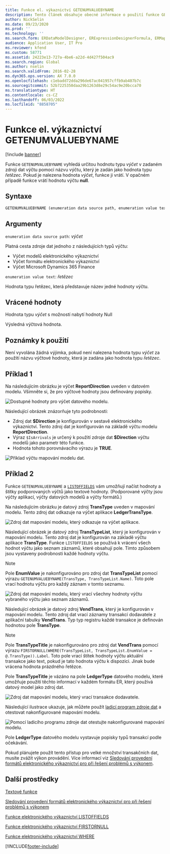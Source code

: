 ```yaml
---
title: Funkce el. výkaznictví GETENUMVALUEBYNAME
description: Tento článek obsahuje obecné informace o použití funkce GETENUMVALUEBYNAME elektronického výkaznictví.
author: NickSelin
ms.date: 09/23/2020
ms.prod: ''
ms.technology: ''
ms.search.form: ERDataModelDesigner, ERExpressionDesignerFormula, ERMappedFormatDesigner, ERModelMappingDesigner
audience: Application User, IT Pro
ms.reviewer: kfend
ms.custom: 58771
ms.assetid: 24223e13-727a-4be6-a22d-4d427f504ac9
ms.search.region: Global
ms.author: nselin
ms.search.validFrom: 2016-02-28
ms.dyn365.ops.version: AX 7.0.0
ms.openlocfilehash: c1ebadd72dda296de67ac041957cffb9ab407b7c
ms.sourcegitcommit: 52b7225350daa29b1263d8e29c54ac9e20bcca70
ms.translationtype: HT
ms.contentlocale: cs-CZ
ms.lasthandoff: 06/03/2022
ms.locfileid: "8858705"
---
```

# <a name="getenumvaluebyname-er-function"></a>Funkce el. výkaznictví GETENUMVALUEBYNAME

[!include [banner](../includes/banner.md)]

Funkce `GETENUMVALUEBYNAME` vyhledá určitou hodnotu typu *výčet* v zadaném zdroji dat výčtu pomocí názvu výčtu, který je zadán jako hodnota typu *řetězec*. Pokud je nalezena hodnota *výčet*, funkce ji vrátí. V opačném případě funkce vrátí hodnotu výčtu **null**.

## <a name="syntax"></a>Syntaxe

```vb
GETENUMVALUEBYNAME (enumeration data source path, enumeration value text)
```

## <a name="arguments"></a>Argumenty

`enumeration data source path`: *výčet*

Platná cesta zdroje dat jednoho z následujících typů výčtu:

- Výčet modelů elektronického výkaznictví
- Výčet formátu elektronického výkaznictví
- Výčet Microsoft Dynamics 365 Finance

`enumeration value text`: *řetězec*

Hodnota typu řetězec, která představuje název jedné hodnoty výčtu.

## <a name="return-values"></a>Vrácené hodnoty

Hodnota typu *výčet* s možností nabytí hodnoty Null

Výsledná výčtová hodnota.

## <a name="usage-notes"></a>Poznámky k použití

Není vyvolána žádná výjimka, pokud není nalezena hodnota typu *výčet* za použití názvu výčtové hodnoty, která je zadána jako hodnota typu *řetězec*.

## <a name="example-1"></a>Příklad 1

Na následujícím obrázku je výčet **ReportDirection** uveden v datovém modelu. Všimněte si, že pro výčtové hodnoty jsou definovány popisky.

![Dostupné hodnoty pro výčet datového modelu.](./media/ER-data-model-enumeration-values.PNG)

Následující obrázek znázorňuje tyto podrobnosti:

- Zdroj dat **$Direction** je konfigurován v sestavě elektronického výkaznictví. Tento zdroj dat je konfigurován na základě výčtu modelu **ReportDirection**.
- Výraz `$IsArrivals` je určený k použití zdroje dat **$Direction** výčtu modelů jako parametr této funkce.
- Hodnota tohoto porovnávacího výrazu je **TRUE**.

![Příklad výčtu mapování modelu dat.](./media/ER-data-model-enumeration-usage.PNG)

## <a name="example-2"></a>Příklad 2

Funkce `GETENUMVALUEBYNAME` a [`LISTOFFIELDS`](er-functions-list-listoffields.md) vám umožňují načíst hodnoty a štítky podporovaných výčtů jako textové hodnoty. (Podporované výčty jsou výčty aplikací, výčty datových modelů a výčty formátů.)

Na následujícím obrázku je datový zdroj **TransType** uveden v mapování modelu. Tento zdroj dat odkazuje na výčet aplikace **LedgerTransType**.

![Zdroj dat mapování modelu, který odkazuje na výčet aplikace.](./media/er-functions-text-getenumvaluebyname-example2-1.png)

Následující obrázek je datový zdroj **TransTypeList**, který je konfigurován v mapování modelu. Tento zdroj dat je konfigurován na základě výčtu aplikace **TransType**. Funkce `LISTOFFIELDS` se používá k vrácení všech hodnot výčtu jako seznam záznamů, které obsahují pole. Tímto způsobem jsou vystaveny podrobnosti každé hodnoty výčtu.

> [!NOTE]
> Pole **EnumValue** je nakonfigurováno pro zdroj dat **TransTypeList** pomocí výrazu `GETENUMVALUEBYNAME(TransType, TransTypeList.Name)`. Toto pole vrací hodnotu výčtu pro každý záznam v tomto seznamu.

![Zdroj dat mapování modelu, který vrací všechny hodnoty výčtu vybraného výčtu jako seznam záznamů.](./media/er-functions-text-getenumvaluebyname-example2-2.png)

Následující obrázek je datový zdroj **VendTrans**, který je konfigurován v mapování modelu. Tento zdroj dat vrací záznamy transakcí dodavatele z aplikační tabulky **VendTrans**. Typ typ registru každé transakce je definován hodnotou pole **TransType**.

> [!NOTE]
> Pole **TransTypeTitle** je nakonfigurováno pro zdroj dat **VendTrans** pomocí výrazu `FIRSTORNULL(WHERE(TransTypeList, TransTypeList.EnumValue = @.TransType)).Label`. Toto pole vrací štítek hodnoty výčtu aktuální transakce jako text, pokud je tato hodnota výčtu k dispozici. Jinak bude vrácena hodnota prázdného řetězce.
>
> Pole **TransTypeTitle** je vázáno na pole **LedgerType** datového modelu, které umožňuje použití těchto informací v každém formátu ER, který používá datový model jako zdroj dat.

![Zdroj dat mapování modelu, který vrací transakce dodavatele.](./media/er-functions-text-getenumvaluebyname-example2-3.png)

Následující ilustrace ukazuje, jak můžete použít [ladicí program zdroje dat](er-debug-data-sources.md) a otestovat nakonfigurované mapování modelu.

![Pomocí ladicího programu zdroje dat otestujte nakonfigurované mapování modelu.](./media/er-functions-text-getenumvaluebyname-example2-4.gif)

Pole **LedgerType** datového modelu vystavuje popisky typů transakcí podle očekávání.

Pokud plánujete použít tento přístup pro velké množství transakčních dat, musíte zvážit výkon provádění. Více informací viz [Sledování provedení formátů elektronického výkaznictví pro při řešení problémů s výkonem](trace-execution-er-troubleshoot-perf.md).

## <a name="additional-resources"></a>Další prostředky

[Textové funkce](er-functions-category-text.md)

[Sledování provedení formátů elektronického výkaznictví pro při řešení problémů s výkonem](trace-execution-er-troubleshoot-perf.md)

[Funkce elektronického výkaznictví LISTOFFIELDS](er-functions-list-listoffields.md)

[Funkce elektronického výkaznictví FIRSTORNULL](er-functions-list-firstornull.md)

[Funkce elektronického výkaznictví WHERE](er-functions-list-where.md)


[!INCLUDE[footer-include](../../../includes/footer-banner.md)]